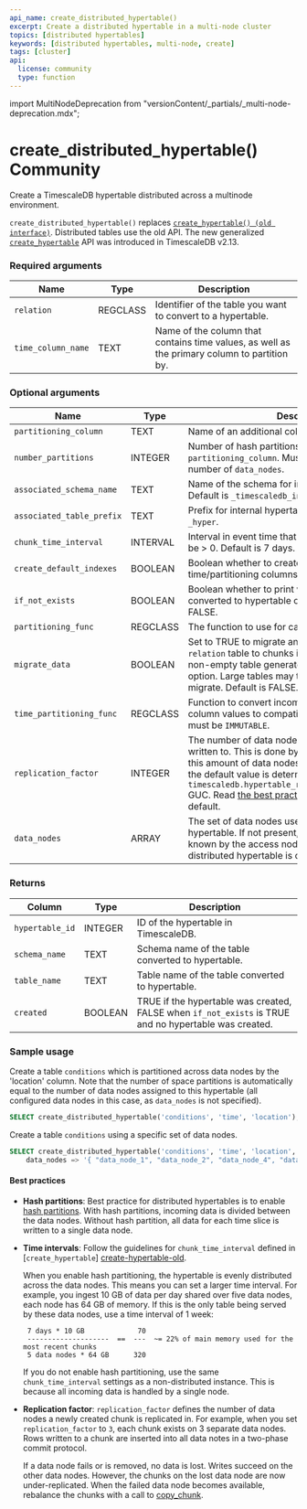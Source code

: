 ```yaml
---
api_name: create_distributed_hypertable()
excerpt: Create a distributed hypertable in a multi-node cluster
topics: [distributed hypertables]
keywords: [distributed hypertables, multi-node, create]
tags: [cluster]
api:
  license: community
  type: function
---
```

import MultiNodeDeprecation from "versionContent/_partials/_multi-node-deprecation.mdx";

<MultiNodeDeprecation />

# create_distributed_hypertable()  <Tag type="community">Community</Tag>

Create a TimescaleDB hypertable distributed across a multinode environment.

`create_distributed_hypertable()` replaces [`create_hypertable() (old interface)`][create-hypertable-old]. Distributed tables use the old API. The new generalized [`create_hypertable`][create-hypertable-new] API was introduced in TimescaleDB v2.13.

### Required arguments

|Name|Type| Description                                                                                  |
|---|---|----------------------------------------------------------------------------------------------|
| `relation` | REGCLASS | Identifier of the table you want to convert to a hypertable.                                 |
| `time_column_name` | TEXT | Name of the column that contains time values, as well as the primary column to partition by. |

### Optional arguments

|Name|Type|Description|
|---|---|---|
| `partitioning_column` | TEXT | Name of an additional column to partition by. |
| `number_partitions` | INTEGER | Number of hash partitions to use for `partitioning_column`. Must be > 0. Default is the number of `data_nodes`. |
| `associated_schema_name` | TEXT | Name of the schema for internal hypertable tables. Default is `_timescaledb_internal`. |
| `associated_table_prefix` | TEXT | Prefix for internal hypertable chunk names. Default is `_hyper`. |
| `chunk_time_interval` | INTERVAL | Interval in event time that each chunk covers. Must be > 0. Default is 7 days. |
| `create_default_indexes` | BOOLEAN | Boolean whether to create default indexes on time/partitioning columns. Default is TRUE. |
| `if_not_exists` | BOOLEAN | Boolean whether to print warning if table already converted to hypertable or raise exception. Default is FALSE. |
| `partitioning_func` | REGCLASS | The function to use for calculating a value's partition.|
| `migrate_data` | BOOLEAN | Set to TRUE to migrate any existing data from the `relation` table to chunks in the new hypertable. A non-empty table generates an error without this option. Large tables may take significant time to migrate. Default is FALSE. |
| `time_partitioning_func` | REGCLASS | Function to convert incompatible primary time column values to compatible ones. The function must be `IMMUTABLE`. |
| `replication_factor` | INTEGER | The number of data nodes to which the same data is written to. This is done by creating chunk copies on this amount of data nodes. Must be >= 1; If not set, the default value is determined by the `timescaledb.hypertable_replication_factor_default` GUC. Read [the best practices][best-practices] before changing the default. |
| `data_nodes` | ARRAY | The set of data nodes used for the distributed hypertable. If not present, defaults to all data nodes known by the access node (the node on which the distributed hypertable is created). |

### Returns

|Column|Type|Description|
|---|---|---|
| `hypertable_id` | INTEGER | ID of the hypertable in TimescaleDB. |
| `schema_name` | TEXT | Schema name of the table converted to hypertable. |
| `table_name` | TEXT | Table name of the table converted to hypertable. |
| `created` | BOOLEAN | TRUE if the hypertable was created, FALSE when `if_not_exists` is TRUE and no hypertable was created. |

### Sample usage

Create a table `conditions` which is partitioned across data
nodes by the 'location' column. Note that the number of space
partitions is automatically equal to the number of data nodes assigned
to this hypertable (all configured data nodes in this case, as
`data_nodes` is not specified).

```sql
SELECT create_distributed_hypertable('conditions', 'time', 'location');
```

Create a table `conditions` using a specific set of data nodes.

```sql
SELECT create_distributed_hypertable('conditions', 'time', 'location',
    data_nodes => '{ "data_node_1", "data_node_2", "data_node_4", "data_node_7" }');
```

#### Best practices

* **Hash partitions**: Best practice for distributed hypertables is to enable [hash partitions](https://www.techopedia.com/definition/31996/hash-partitioning).
  With hash partitions, incoming data is divided between the data nodes. Without hash partition, all
  data for each time slice is written to a single data node.

* **Time intervals**: Follow the guidelines for `chunk_time_interval` defined in [`create_hypertable`]
  [create-hypertable-old].

  When you enable hash partitioning, the hypertable is evenly distributed across the data nodes. This
  means you can set a larger time interval. For example, you ingest 10 GB of data per day shared over
  five data nodes, each node has 64 GB of memory. If this is the only table being served by these data nodes, use a time interval of 1 week:

  ```
   7 days * 10 GB             70
   --------------------  ==  ---  ~= 22% of main memory used for the most recent chunks
   5 data nodes * 64 GB      320 
   ```

  If you do not enable hash partitioning, use the same `chunk_time_interval` settings as a non-distributed
  instance. This is because all incoming data is handled by a single node.

* **Replication factor**: `replication_factor` defines the number of data nodes a newly created chunk is
  replicated in. For example, when you set `replication_factor` to `3`, each chunk exists on 3 separate
  data nodes. Rows written to a chunk are inserted into all data notes in a two-phase commit protocol.

  If a data node fails or is removed, no data is lost. Writes succeed on the other data nodes. However, the
  chunks on the lost data node are now under-replicated. When the failed data node becomes available, rebalance the chunks with a call to [copy_chunk][copy_chunk].


[best-practices]: /use-timescale/:currentVersion:/hypertables/about-hypertables/#best-practices-for-time-partitioning

[create-hypertable-new]: /api/:currentVersion:/hypertable/create_hypertable/

[create-hypertable-old]: /api/:currentVersion:/hypertable/create_hypertable_old
[copy_chunk]: /api/:currentVersion:/distributed-hypertables/copy_chunk_experimental/
